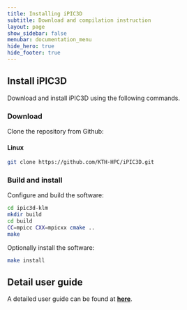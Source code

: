 ```yaml
---
title: Installing iPIC3D
subtitle: Download and compilation instruction
layout: page
show_sidebar: false
menubar: documentation_menu
hide_hero: true
hide_footer: true
---
```


## Install iPIC3D

Download and install iPIC3D using the following commands.

### Download

Clone the repository from Github:

#### Linux
```bash
git clone https://github.com/KTH-HPC/iPIC3D.git

```

### Build and install

Configure and build the software:
```bash
cd ipic3d-klm
mkdir build
cd build
CC=mpicc CXX=mpicxx cmake ..
make
```
Optionally install the software:
```bash
make install
```

[comment]: # (#### CUDA)
[comment]: # (Particle mover with CUDA can be compiled if enabled)
[comment]: # (```bash)
[comment]: # (--with-cuda=${CUDA_PATH})
[comment]: # (```)

## Detail user guide
A detailed user guide can be found at **[here](https://www.kth.se/files/view/markidis/5846cba0a4ba671c5d0bfb2d/ee_pdc_course_project_report_v.pdf)**.
